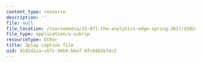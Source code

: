 ```yaml
---
content_type: resource
description: ''
file: null
file_location: /coursemedia/15-071-the-analytics-edge-spring-2017/d18241cac67c56b9bba78fc8462b74c2_S0g0ad4zX7A.vtt
file_type: application/x-subrip
resourcetype: Other
title: 3play caption file
uid: d18241ca-c67c-56b9-bba7-8fc8462b74c2
---
```

